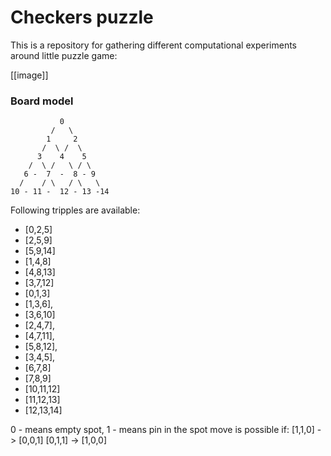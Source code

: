 Checkers puzzle
===============

This is a repository for gathering different computational experiments around
little puzzle game:

[[image]]


### Board model
```
           0
         /   \
        1     2
       /  \ /  \
      3    4    5
    /  \ /   \ / \
   6 -  7  -  8 - 9
  /    / \   / \   \
10 - 11 -  12 - 13 -14
```

Following tripples are available:
- [0,2,5]
- [2,5,9]
- [5,9,14]
- [1,4,8]
- [4,8,13]
- [3,7,12]
- [0,1,3]
- [1,3,6],
- [3,6,10]
- [2,4,7],
- [4,7,11],
- [5,8,12],
- [3,4,5],
- [6,7,8]
- [7,8,9]
- [10,11,12]
- [11,12,13]
- [12,13,14]

0 - means empty spot, 1 - means pin in the spot
move is possible if:
[1,1,0] -> [0,0,1]
[0,1,1] -> [1,0,0]

